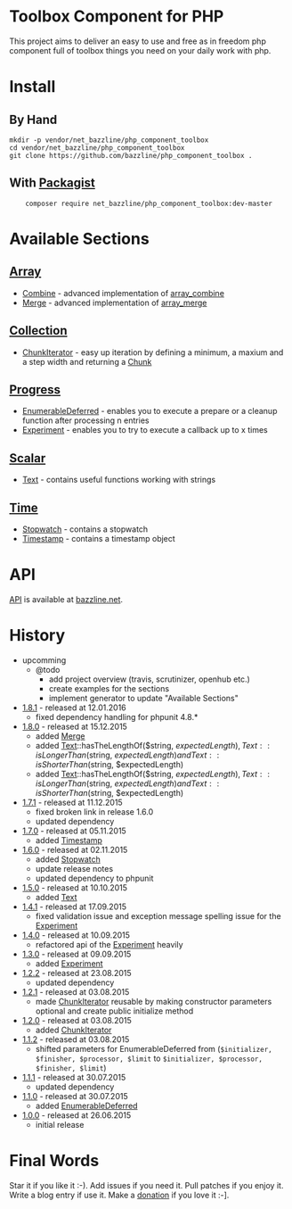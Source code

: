 # Toolbox Component for PHP

This project aims to deliver an easy to use and free as in freedom php component full of toolbox things you need on your daily work with php.

# Install

## By Hand

```
mkdir -p vendor/net_bazzline/php_component_toolbox
cd vendor/net_bazzline/php_component_toolbox
git clone https://github.com/bazzline/php_component_toolbox .
```

## With [Packagist](https://packagist.org/packages/net_bazzline/php_component_toolbox)

```
    composer require net_bazzline/php_component_toolbox:dev-master
```

# Available Sections

## [Array](https://github.com/bazzline/php_component_toolbox/tree/master/source/Net/Bazzline/Component/Toolbox/HashMap)

* [Combine](https://github.com/bazzline/php_component_toolbox/blob/master/source/Net/Bazzline/Component/Toolbox/HashMap/Combine.php) - advanced implementation of [array_combine](http://php.net/manual/en/function.array-combine.php)
* [Merge](https://github.com/bazzline/php_component_toolbox/blob/master/source/Net/Bazzline/Component/Toolbox/HashMap/Merge.php) - advanced implementation of [array_merge](http://php.net/manual/en/function.array-merge.php)

## [Collection](https://github.com/bazzline/php_component_toolbox/tree/master/source/Net/Bazzline/Component/Toolbox/Collection)

* [ChunkIterator](https://github.com/bazzline/php_component_toolbox/blob/master/source/Net/Bazzline/Component/Toolbox/Collection/Chunk/ChunkIterator.php) - easy up iteration by defining a minimum, a maxium and a step width and returning a [Chunk](https://github.com/bazzline/php_component_toolbox/blob/master/source/Net/Bazzline/Component/Toolbox/Collection/Chunk/Chunk.php)

## [Progress](https://github.com/bazzline/php_component_toolbox/tree/master/source/Net/Bazzline/Component/Toolbox/Progress)

* [EnumerableDeferred](https://github.com/bazzline/php_component_toolbox/blob/master/source/Net/Bazzline/Component/Toolbox/Process/EnumerableDeferred.php) - enables you to execute a prepare or a cleanup function after processing n entries
* [Experiment](https://github.com/bazzline/php_component_toolbox/blob/master/source/Net/Bazzline/Component/Toolbox/Process/Experiment.php) - enables you to try to execute a callback up to x times

## [Scalar](https://github.com/bazzline/php_component_toolbox/blob/master/source/Net/Bazzline/Component/Toolbox/Scalar)

* [Text](https://github.com/bazzline/php_component_toolbox/blob/master/source/Net/Bazzline/Component/Toolbox/Scalar/Text.php) - contains useful functions working with strings

## [Time](https://github.com/bazzline/php_component_toolbox/blob/master/source/Net/Bazzline/Component/Toolbox/Time)

* [Stopwatch](https://github.com/bazzline/php_component_toolbox/blob/master/source/Net/Bazzline/Component/Toolbox/Time/Stopwatch.php) - contains a stopwatch
* [Timestamp](https://github.com/bazzline/php_component_toolbox/blob/master/source/Net/Bazzline/Component/Toolbox/Time/Timestamp.php) - contains a timestamp object

# API

[API](http://www.bazzline.net/efef04b8bf3867f969285f1160d52ee8a719940e/index.html) is available at [bazzline.net](http://www.bazzline.net).

# History

* upcomming
    * @todo
        * add project overview (travis, scrutinizer, openhub etc.)
        * create examples for the sections
        * implement generator to update "Available Sections"
* [1.8.1](https://github.com/bazzline/php_component_toolbox/tree/1.8.0) - released at 12.01.2016
    * fixed dependency handling for phpunit 4.8.\*
* [1.8.0](https://github.com/bazzline/php_component_toolbox/tree/1.8.0) - released at 15.12.2015
    * added [Merge](https://github.com/bazzline/php_component_toolbox/blob/master/source/Net/Bazzline/Component/Toolbox/HashMap/Merge.php)
    * added [Text](https://github.com/bazzline/php_component_toolbox/blob/master/source/Net/Bazzline/Component/Toolbox/Scalar/Text.php)::hasTheLengthOf($string, $expectedLength), Text::isLongerThan($string, $expectedLength) and Text::isShorterThan($string, $expectedLength)
    * added [Text](https://github.com/bazzline/php_component_toolbox/blob/master/source/Net/Bazzline/Component/Toolbox/Scalar/Text.php)::hasTheLengthOf($string, $expectedLength), Text::isLongerThan($string, $expectedLength) and Text::isShorterThan($string, $expectedLength)
* [1.7.1](https://github.com/bazzline/php_component_toolbox/tree/1.7.1) - released at 11.12.2015
    * fixed broken link in release 1.6.0
    * updated dependency
* [1.7.0](https://github.com/bazzline/php_component_toolbox/tree/1.7.0) - released at 05.11.2015
    * added [Timestamp](https://github.com/bazzline/php_component_toolbox/blob/1.7.0/source/Net/Bazzline/Component/Toolbox/Time/Timestamp.php)
* [1.6.0](https://github.com/bazzline/php_component_toolbox/tree/1.6.0) - released at 02.11.2015
    * added [Stopwatch](https://github.com/bazzline/php_component_toolbox/blob/1.6.0/source/Net/Bazzline/Component/Toolbox/Time/Stopwatch.php)
    * update release notes
    * updated dependency to phpunit
* [1.5.0](https://github.com/bazzline/php_component_toolbox/tree/1.5.0) - released at 10.10.2015
    * added [Text](https://github.com/bazzline/php_component_toolbox/blob/1.5.0/source/Net/Bazzline/Component/Toolbox/Scalar/Text.php)
* [1.4.1](https://github.com/bazzline/php_component_toolbox/tree/1.4.1) - released at 17.09.2015
    * fixed validation issue and exception message spelling issue for the [Experiment](https://github.com/bazzline/php_component_toolbox/blob/1.4.1/source/Net/Bazzline/Component/Toolbox/Process/Experiment.php)
* [1.4.0](https://github.com/bazzline/php_component_toolbox/tree/1.4.0) - released at 10.09.2015
    * refactored api of the [Experiment](https://github.com/bazzline/php_component_toolbox/blob/1.4.0/source/Net/Bazzline/Component/Toolbox/Process/Experiment.php) heavily
* [1.3.0](https://github.com/bazzline/php_component_toolbox/tree/1.3.0) - released at 09.09.2015
    * added [Experiment](https://github.com/bazzline/php_component_toolbox/blob/1.3.0/source/Net/Bazzline/Component/Toolbox/Process/Experiment.php)
* [1.2.2](https://github.com/bazzline/php_component_toolbox/tree/1.2.2) - released at 23.08.2015
    * updated dependency
* [1.2.1](https://github.com/bazzline/php_component_toolbox/tree/1.2.1) - released at 03.08.2015
    * made [ChunkIterator](https://github.com/bazzline/php_component_toolbox/blob/1.2.1/source/Net/Bazzline/Component/Toolbox/Collection/Chunk/ChunkIterator.php) reusable by making constructor parameters optional and create public initialize method
* [1.2.0](https://github.com/bazzline/php_component_toolbox/tree/1.2.0) - released at 03.08.2015
    * added [ChunkIterator](https://github.com/bazzline/php_component_toolbox/blob/1.2.0/source/Net/Bazzline/Component/Toolbox/Collection/Chunk/ChunkIterator.php)
* [1.1.2](https://github.com/bazzline/php_component_toolbox/tree/1.1.2) - released at 03.08.2015
    * shifted parameters for EnumerableDeferred from (`$initializer, $finisher, $processor, $limit` to `$initializer, $processor, $finisher, $limit`)
* [1.1.1](https://github.com/bazzline/php_component_toolbox/tree/1.1.1) - released at 30.07.2015
    * updated dependency
* [1.1.0](https://github.com/bazzline/php_component_toolbox/tree/1.1.0) - released at 30.07.2015
    * added [EnumerableDeferred](https://github.com/bazzline/php_component_toolbox/blob/1.1.0/source/Net/Bazzline/Component/Toolbox/Process/EnumerableDeferred.php)
* [1.0.0](https://github.com/bazzline/php_component_toolbox/tree/1.0.0) - released at 26.06.2015
    * initial release 

# Final Words

Star it if you like it :-). Add issues if you need it. Pull patches if you enjoy it. Write a blog entry if use it. Make a [donation](https://gratipay.com/~stevleibelt) if you love it :-].
